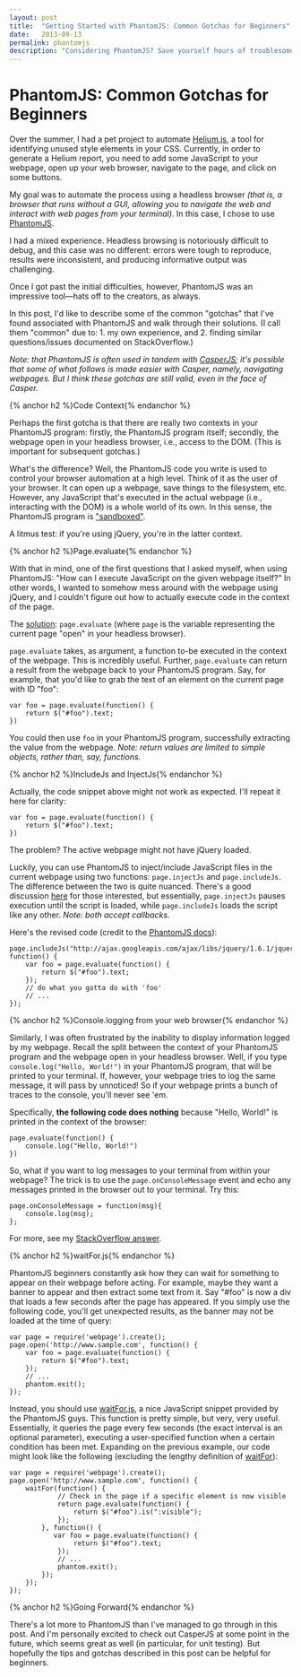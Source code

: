 ```yaml
---
layout: post
title:  "Getting Started with PhantomJS: Common Gotchas for Beginners"
date:   2013-09-13
permalink: phantomjs
description: "Considering PhantomJS? Save yourself hours of troublesome debugging and indecipherable error messages by avoiding these common errors, mistakes, and misunderstandings."
---
```


# PhantomJS: Common Gotchas for Beginners

Over the summer, I had a pet project to automate [Helium.js](https://github.com/geuis/helium-css), a tool for identifying unused style elements in your CSS. Currently, in order to generate a Helium report, you need to add some JavaScript to your webpage, open up your web browser, navigate to the page, and click on some buttons.

My goal was to automate the process using a headless browser _(that is, a browser that runs without a GUI, allowing you to navigate the web and interact with web pages from your terminal)_. In this case, I chose to use [PhantomJS](http://phantomjs.org).

I had a mixed experience. Headless browsing is notoriously difficult to debug, and this case was no different: errors were tough to reproduce, results were inconsistent, and producing informative output was challenging.

Once I got past the initial difficulties, however, PhantomJS was an impressive tool—hats off to the creators, as always.

In this post, I'd like to describe some of the common "gotchas" that I've found associated with PhantomJS and walk through their solutions. (I call them "common" due to: 1. my own experience, and 2. finding similar questions/issues documented on StackOverflow.)

_Note: that PhantomJS is often used in tandem with [CasperJS](http://casperjs.org); it's possible that some of what follows is made easier with Casper, namely, navigating webpages. But I think these gotchas are still valid, even in the face of Casper._

{% anchor h2 %}Code Context{% endanchor %}

Perhaps the first gotcha is that there are really two contexts in your PhantomJS program: firstly, the PhantomJS program itself; secondly, the webpage open in your headless browser, i.e., access to the DOM. (This is important for subsequent gotchas.)

What's the difference? Well, the PhantomJS code you write is used to control your browser automation at a high level. Think of it as the user of your browser. It can open up a webpage, save things to the filesystem, etc. However, any JavaScript that's executed in the actual webpage (i.e., interacting with the DOM) is a whole world of its own. In this sense, the PhantomJS program is ["sandboxed"](https://github.com/ariya/phantomjs/wiki/Quick-Start#code-evaluation).

A litmus test: if you're using jQuery, you're in the latter context.

{% anchor h2 %}Page.evaluate{% endanchor %}

With that in mind, one of the first questions that I asked myself, when using PhantomJS: "How can I execute JavaScript _on_ the given webpage itself?" In other words, I wanted to somehow mess around with the webpage using jQuery, and I couldn't figure out how to actually execute code in the context of the page.

The [solution](https://github.com/ariya/phantomjs/wiki/Quick-Start#code-evaluation): `page.evaluate` (where `page` is the variable representing the current page "open" in your headless browser).

`page.evaluate` takes, as argument, a function to-be executed in the context of the webpage. This is incredibly useful. Further, `page.evaluate` can return a result from the webpage back to your PhantomJS program. Say, for example, that you'd like to grab the text of an element on the current page with ID "foo":

    var foo = page.evaluate(function() {
        return $("#foo").text;
    })

You could then use `foo` in your PhantomJS program, successfully extracting the value from the webpage. _Note: return values are limited to simple objects, rather than, say, functions._

{% anchor h2 %}IncludeJs and InjectJs{% endanchor %}

Actually, the code snippet above might not work as expected. I'll repeat it here for clarity:

    var foo = page.evaluate(function() {
        return $("#foo").text;
    })

The problem? The active webpage might not have jQuery loaded.

Luckily, you can use PhantomJS to inject/include JavaScript files in the current webpage using two functions: `page.injectJs` and `page.includeJs`. The difference between the two is quite nuanced. There's a good discussion [here](https://groups.google.com/forum/#!topic/phantomjs/G4xcnSLrMw8) for those interested, but essentially, `page.injectJs` pauses execution until the script is loaded, while `page.includeJs` loads the script like any other. _Note: both accept callbacks._

Here's the revised code (credit to the [PhantomJS docs](https://github.com/ariya/phantomjs/wiki/Page-Automation)):

    page.includeJs("http://ajax.googleapis.com/ajax/libs/jquery/1.6.1/jquery.min.js", function() {
        var foo = page.evaluate(function() {
            return $("#foo").text;
        });
        // do what you gotta do with 'foo'
        // ...
    });

{% anchor h2 %}Console.logging from your web browser{% endanchor %}

Similarly, I was often frustrated by the inability to display information logged by my webpage. Recall the split between the context of your PhantomJS program and the webpage open in your headless browser. Well, if you type `console.log("Hello, World!")` in your PhantomJS program, that will be printed to your terminal. If, however, your webpage tries to log the same message, it will pass by unnoticed! So if your webpage prints a bunch of traces to the console, you'll never see 'em.

Specifically, **the following code does nothing** because "Hello, World!" is printed in the context of the browser:

    page.evaluate(function() {
        console.log("Hello, World!")
    })

So, what if you want to log messages to your terminal from within your webpage? The trick is to use the `page.onConsoleMessage` event and echo any messages printed in the browser out to your terminal. Try this:

    page.onConsoleMessage = function(msg){
        console.log(msg);
    };

For more, see my [StackOverflow answer](http://stackoverflow.com/questions/18115888/phantomjs-not-returning-results/18131369#18131369).

{% anchor h2 %}waitFor.js{% endanchor %}

PhantomJS beginners constantly ask how they can wait for something to appear on their webpage before acting. For example, maybe they want a banner to appear and then extract some text from it. Say "#foo" is now a div that loads a few seconds after the page has appeared. If you simply use the following code, you'll get unexpected results, as the banner may not be loaded at the time of query:


    var page = require('webpage').create();
    page.open('http://www.sample.com', function() {
        var foo = page.evaluate(function() {
            return $("#foo").text;
        });
        // ...
        phantom.exit();
    });

Instead, you should use [waitFor.js](https://github.com/ariya/phantomjs/blob/master/examples/waitfor.js), a nice JavaScript snippet provided by the PhantomJS guys. This function is pretty simple, but very, very useful. Essentially, it queries the page every few seconds (the exact interval is an optional parameter), executing a user-specified function when a certain condition has been met. Expanding on the previous example, our code might look like the following (excluding the lengthy definition of [waitFor](https://github.com/ariya/phantomjs/blob/master/examples/waitfor.js)):

    var page = require('webpage').create();
    page.open('http://www.sample.com', function() {
        waitFor(function() {
                // Check in the page if a specific element is now visible
                return page.evaluate(function() {
                    return $("#foo").is(":visible");
                });
            }, function() {
               var foo = page.evaluate(function() {
                    return $("#foo").text;
                });
                // ...
                phantom.exit();
            });
        });
    });

{% anchor h2 %}Going Forward{% endanchor %}

There's a lot more to PhantomJS than I've managed to go through in this post. And I'm personally excited to check out CasperJS at some point in the future, which seems great as well (in particular, for unit testing). But hopefully the tips and gotchas described in this post can be helpful for beginners.
